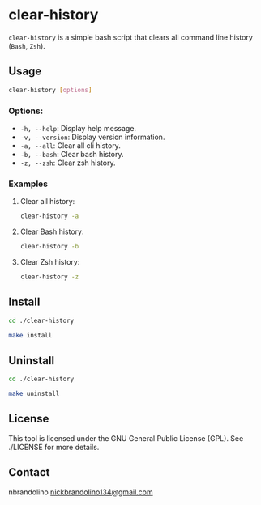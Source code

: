 # clear-history
`clear-history` is a simple bash script that clears all command line history (`Bash`, `Zsh`).

## Usage
```bash
clear-history [options]
```

### Options:
- `-h, --help`: Display help message.
- `-v, --version`: Display version information.
- `-a, --all`: Clear all cli history.
- `-b, --bash`: Clear bash history.
- `-z, --zsh`: Clear zsh history.

### Examples
1. Clear all history:
   ```bash
   clear-history -a
   ```

2. Clear Bash history:
    ```bash
    clear-history -b
    ```

3. Clear Zsh history:
    ```bash
    clear-history -z
    ```

## Install
```bash
cd ./clear-history
```
```bash
make install
```

## Uninstall
```bash
cd ./clear-history
```
```bash
make uninstall
```

## License
This tool is licensed under the GNU General Public License (GPL). See ./LICENSE for more details.

## Contact
nbrandolino
nickbrandolino134@gmail.com
